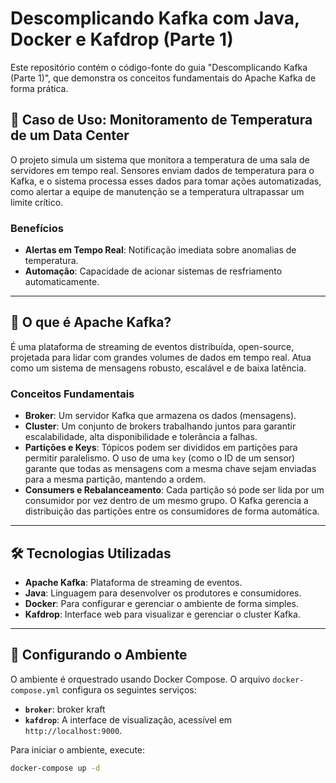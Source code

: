 # Descomplicando Kafka com Java, Docker e Kafdrop (Parte 1)

Este repositório contém o código-fonte do guia "Descomplicando Kafka (Parte 1)", que demonstra os conceitos fundamentais do Apache Kafka de forma prática.

## 🎯 Caso de Uso: Monitoramento de Temperatura de um Data Center

O projeto simula um sistema que monitora a temperatura de uma sala de servidores em tempo real. Sensores enviam dados de temperatura para o Kafka, e o sistema processa esses dados para tomar ações automatizadas, como alertar a equipe de manutenção se a temperatura ultrapassar um limite crítico.

### Benefícios
- **Alertas em Tempo Real**: Notificação imediata sobre anomalias de temperatura.
- **Automação**: Capacidade de acionar sistemas de resfriamento automaticamente.

---

## 🐘 O que é Apache Kafka?

É uma plataforma de streaming de eventos distribuída, open-source, projetada para lidar com grandes volumes de dados em tempo real. Atua como um sistema de mensagens robusto, escalável e de baixa latência.

### Conceitos Fundamentais
- **Broker**: Um servidor Kafka que armazena os dados (mensagens).
- **Cluster**: Um conjunto de brokers trabalhando juntos para garantir escalabilidade, alta disponibilidade e tolerância a falhas.
- **Partições e Keys**: Tópicos podem ser divididos em partições para permitir paralelismo. O uso de uma `key` (como o ID de um sensor) garante que todas as mensagens com a mesma chave sejam enviadas para a mesma partição, mantendo a ordem.
- **Consumers e Rebalanceamento**: Cada partição só pode ser lida por um consumidor por vez dentro de um mesmo grupo. O Kafka gerencia a distribuição das partições entre os consumidores de forma automática.

---

## 🛠️ Tecnologias Utilizadas
- **Apache Kafka**: Plataforma de streaming de eventos.
- **Java**: Linguagem para desenvolver os produtores e consumidores.
- **Docker**: Para configurar e gerenciar o ambiente de forma simples.
- **Kafdrop**: Interface web para visualizar e gerenciar o cluster Kafka.

---

## 🚀 Configurando o Ambiente

O ambiente é orquestrado usando Docker Compose. O arquivo `docker-compose.yml` configura os seguintes serviços:
- **`broker`**: broker kraft
- **`kafdrop`**: A interface de visualização, acessível em `http://localhost:9000`.

Para iniciar o ambiente, execute:
```sh
docker-compose up -d
